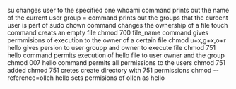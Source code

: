 su changes user to the specified one
whoami command prints out the name of the current user
group = command prints out the groups that the cureent user is part of
sudo chown command changes the ownership of a file
touch command creats an empty file
chmod 700 file_name command gives permmisions of execution to the owner of a certain file
chmod u+x,g+x,o+r hello gives persion to user groupp and owner to execute file
chmod 751 hello command permits execution of hello file to user owner and the group
chmod 007 hello command permits all permissions to the users
chmod 751 added
chmod 751 cretes create directory with 751 permissions
chmod --reference=olleh hello sets permisions of ollen as hello
